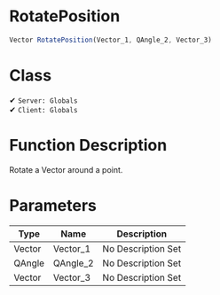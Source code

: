 # RotatePosition
```js
Vector RotatePosition(Vector_1, QAngle_2, Vector_3)
```
# Class
✔ `Server: Globals`  
✔ `Client: Globals`  

# Function Description
Rotate a Vector around a point.
# Parameters
Type|Name|Description
--|--|--
Vector|Vector_1|No Description Set
QAngle|QAngle_2|No Description Set
Vector|Vector_3|No Description Set
